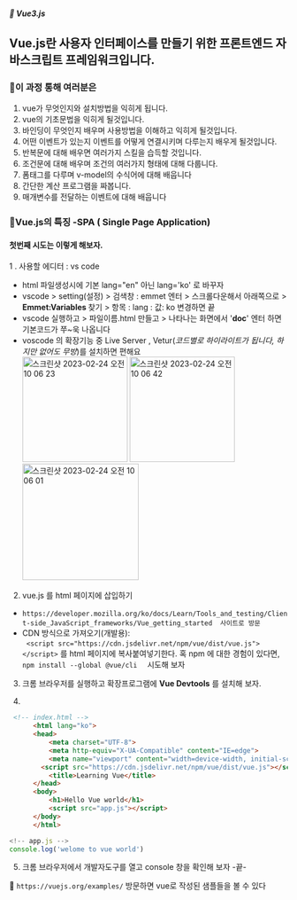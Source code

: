 ##### 🌵 Vue3.js
## Vue.js란 사용자 인터페이스를 만들기 위한 프론트엔드 자바스크립트 프레임워크입니다.

### 🌵이 과정 통해 여러분은 
1. vue가 무엇인지와 설치방법을 익히게 됩니다.
2. vue의 기초문법을 익히게 될것입니다.
3. 바인딩이 무엇인지 배우며 사용방법을 이해하고 익히게 될것입니다.
4. 어떤 이벤트가 있는지 이벤트를 어떻게 연결시키며 다루는지 배우게 될것입니다.
5. 반복문에 대해 배우면 여러가지 스킬을 습득할 것입니다.
6. 조건문에 대해 배우며 조건의 여러가지 형태에 대해 다룹니다.
7. 폼태그를 다루며 v-model의 수식어에 대해 배웁니다
8. 간단한 계산 프로그램을 짜봅니다. 
9. 매개변수를 전달하는 이벤트에 대해 배웁니다


### 🌵Vue.js의 특징 -SPA ( Single Page Application)

#### 첫번째 시도는 이렇게 해보자.
1 . 사용할 에디터 :  vs code
  - html 파일생성시에 기본  lang="en" 아닌 lang='ko' 로 바꾸자
  - vscode > setting(설정) > 검색창 : emmet 엔터 > 스크롤다운해서 아래쪽으로 >   
    <b> Emmet:Variables </b> 찾기 > 항목 : lang : 값: ko 변경하면 끝
  - vscode 실행하고 >  파일이름.html 만들고 > 나타나는 화면에서 '<b>doc</b>' 엔터 하면 기본코드가 쭈~욱 나옵니다   
  - voscode 의 확장기능 중 Live Server , Vetur(_코드별로 하이라이트가 됩니다, 하지만 없어도 무방_)를 설치하면 편해요   
<img width="190" alt="스크린샷 2023-02-24 오전 10 06 23" src="https://user-images.githubusercontent.com/48478079/221066923-e4dea5f0-f6b1-4a08-bb5b-d5ed3bc95f85.png"> <img width="190" alt="스크린샷 2023-02-24 오전 10 06 42" src="https://user-images.githubusercontent.com/48478079/221066936-82e1d9d9-0047-4a21-87c6-a960cb269f91.png"> <img width="210" alt="스크린샷 2023-02-24 오전 10 06 01" src="https://user-images.githubusercontent.com/48478079/221066951-3ac96bc4-ef98-442b-be27-250d74e9a495.png">

2.  vue.js 를 html 페이지에 삽입하기
  - ``` https://developer.mozilla.org/ko/docs/Learn/Tools_and_testing/Client-side_JavaScript_frameworks/Vue_getting_started  사이트로 방문 ```
  - CDN 방식으로 가져오기(개발용):    
     ``` <script src="https://cdn.jsdelivr.net/npm/vue/dist/vue.js"></script>``` 를 html 페이지에 복사붙여넣기한다. 혹 npm 에 대한 경험이 있다면, 
     ``` npm install --global @vue/cli   ``` 시도해 보자  
3. 크롬 브라우저를 실행하고 확장프로그램에 <b> Vue Devtools</b> 를 설치해 보자.  
    
4. 
```html
 <!-- index.html -->
      <html lang="ko">
      <head>
          <meta charset="UTF-8">
          <meta http-equiv="X-UA-Compatible" content="IE=edge">
          <meta name="viewport" content="width=device-width, initial-scale=1.0">
        <script src="https://cdn.jsdelivr.net/npm/vue/dist/vue.js"></script>
          <title>Learning Vue</title>
      </head>
      <body>
          <h1>Hello Vue world</h1>
          <script src="app.js"></script>
      </body>
      </html>
```
```javascript
<!-- app.js -->
console.log('welome to vue world')
```
5. 크롬 브라우저에서 개발자도구를 열고 console 창을 확인해 보자  -끝-

:cactus: ``` https://vuejs.org/examples/ ```  방문하면 vue로 작성된 샘플들을 볼 수 있다
